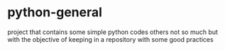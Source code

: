 # python-general

project that contains some simple python codes others not so much but with the objective of keeping in a repository with some good practices